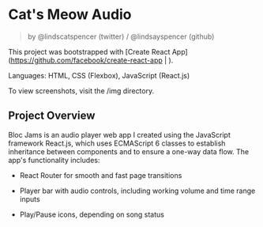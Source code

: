 # Cat's Meow Audio

> by @lindscatspencer (twitter) / @lindsayspencer (github)

This project was bootstrapped with [Create React App](https://github.com/facebook/create-react-app | ).

Languages: HTML, CSS (Flexbox), JavaScript (React.js)

To view screenshots, visit the /img directory.

## Project Overview

Bloc Jams is an audio player web app I created using the JavaScript framework React.js, which uses ECMAScript 6 classes to establish inheritance between components and to ensure a one-way data flow. The app's functionality includes:

- React Router for smooth and fast page transitions

- Player bar with audio controls, including working volume and time range inputs

- Play/Pause icons, depending on song status
